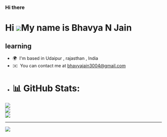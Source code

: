 ### Hi there 
Hi ![](https://user-images.githubusercontent.com/18350557/176309783-0785949b-9127-417c-8b55-ab5a4333674e.gif)My name is Bhavya N Jain
=====================================================================================================================================

learning
--------

* 🌍  I'm based in Udaipur , rajasthan , India
* ✉️  You can contact me at [bhavyajain3004@gmail.com](mailto:bhavyajain3004@gmail.com)
* # 📊 GitHub Stats:
![](https://github-readme-stats.vercel.app/api?username=bhavyanjain3004&theme=radical&hide_border=false&include_all_commits=false&count_private=false)<br/>
![](https://github-readme-streak-stats.herokuapp.com/?user=bhavyanjain3004&theme=radical&hide_border=false)<br/>
![](https://github-readme-stats.vercel.app/api/top-langs/?username=bhavyanjain3004&theme=radical&hide_border=false&include_all_commits=false&count_private=false&layout=compact)

---
[![](https://visitcount.itsvg.in/api?id=bhavyanjain3004&icon=0&color=0)](https://visitcount.itsvg.in)

<!-- Proudly created with GPRM ( https://gprm.itsvg.in ) -->

<!--
**bhavyanjain3004/bhavyanjain3004** is a ✨ _special_ ✨ repository because its `README.md` (this file) appears on your GitHub profile.

Here are some ideas to get you started:

- 🔭 I’m currently working on ...
- 🌱 I’m currently learning ...
- 👯 I’m looking to collaborate on ...
- 🤔 I’m looking for help with ...
- 💬 Ask me about ...
- 📫 How to reach me: ...
- 😄 Pronouns: ...
- ⚡ Fun fact: ...
-->
